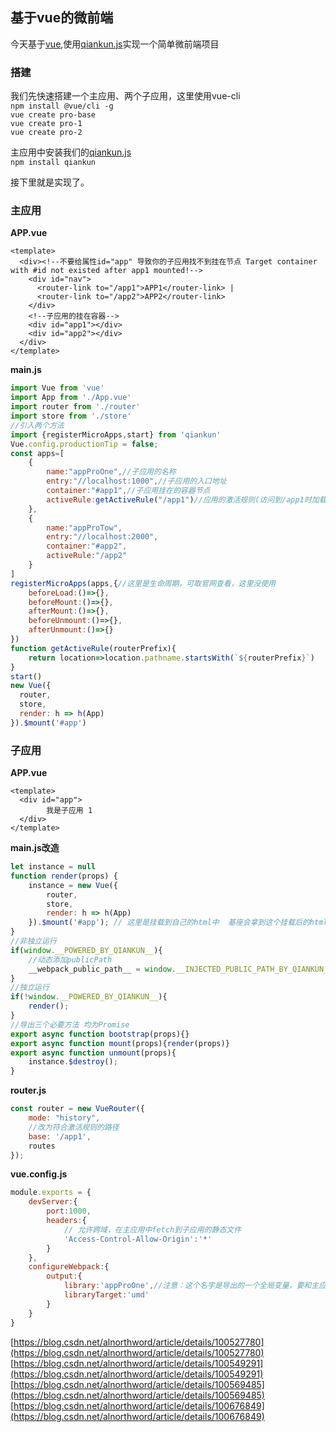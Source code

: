 ## 基于vue的微前端

今天基于[vue](https://cn.vuejs.org/),使用[qiankun.js](https://qiankun.umijs.org/zh)实现一个简单微前端项目

### 搭建

我们先快速搭建一个主应用、两个子应用，这里使用vue-cli<br>
`npm install @vue/cli -g`<br>
`vue create pro-base`<br>
`vue create pro-1`<br>
`vue create pro-2`<br>

主应用中安装我们的[qiankun.js](https://qiankun.umijs.org/zh)<br>
`npm install qiankun`

接下里就是实现了。

### 主应用

**APP.vue**

```vue
<template>
  <div><!--不要给属性id="app" 导致你的子应用找不到挂在节点 Target container with #id not existed after app1 mounted!-->
    <div id="nav">
      <router-link to="/app1">APP1</router-link> |
      <router-link to="/app2">APP2</router-link>
    </div>
    <!--子应用的挂在容器-->
    <div id="app1"></div>
    <div id="app2"></div>
  </div>
</template>
```

**main.js**
```js
import Vue from 'vue'
import App from './App.vue'
import router from './router'
import store from './store'
//引入两个方法
import {registerMicroApps,start} from 'qiankun'
Vue.config.productionTip = false;
const apps=[
    {
        name:"appProOne",//子应用的名称
        entry:"//localhost:1000",//子应用的入口地址
        container:"#app1",//子应用挂在的容器节点
        activeRule:getActiveRule("/app1")//应用的激活规则(访问到/app1时加载子应用)
    },
    {
        name:"appProTow",
        entry:"//localhost:2000",
        container:"#app2",
        activeRule:"/app2"
    }
]
registerMicroApps(apps,{//这里是生命周期，可取官网查看，这里没使用
    beforeLoad:()=>{},
    beforeMount:()=>{},
    afterMount:()=>{},
    beforeUnmount:()=>{},
    afterUnmount:()=>{}
})
function getActiveRule(routerPrefix){
    return location=>location.pathname.startsWith(`${routerPrefix}`)
}
start()
new Vue({
  router,
  store,
  render: h => h(App)
}).$mount('#app')

```

### 子应用

**APP.vue**

```vue
<template>
  <div id="app">
        我是子应用 1
  </div>
</template>
```

**main.js改造**

```js
let instance = null
function render(props) {
    instance = new Vue({
        router,
        store,
        render: h => h(App)
    }).$mount('#app'); // 这里是挂载到自己的html中  基座会拿到这个挂载后的html 将其插入进去
}
//非独立运行
if(window.__POWERED_BY_QIANKUN__){
    //动态添加publicPath
    __webpack_public_path__ = window.__INJECTED_PUBLIC_PATH_BY_QIANKUN__;
}
//独立运行
if(!window.__POWERED_BY_QIANKUN__){
    render();
}
//导出三个必要方法 均为Promise
export async function bootstrap(props){}
export async function mount(props){render(props)}
export async function unmount(props){
    instance.$destroy();
}
```
**router.js**

```js
const router = new VueRouter({
    mode: "history",
    //改为符合激活规则的路径
    base: '/app1',
    routes
});
```

**vue.config.js**

```js
module.exports = {
    devServer:{
        port:1000,
        headers:{
            // 允许跨域，在主应用中fetch到子应用的静态文件
            'Access-Control-Allow-Origin':'*'
        }
    },
    configureWebpack:{
        output:{
            library:'appProOne',//注意：这个名字是导出的一个全局变量，要和主应用注册APP时的name一样
            libraryTarget:'umd'
        }
    }
}
```


[https://blog.csdn.net/alnorthword/article/details/100527780](https://blog.csdn.net/alnorthword/article/details/100527780)
[https://blog.csdn.net/alnorthword/article/details/100549291](https://blog.csdn.net/alnorthword/article/details/100549291)
[https://blog.csdn.net/alnorthword/article/details/100569485](https://blog.csdn.net/alnorthword/article/details/100569485)
[https://blog.csdn.net/alnorthword/article/details/100676849](https://blog.csdn.net/alnorthword/article/details/100676849)


